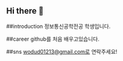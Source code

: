 ## Hi there 👋

##introduction
정보통신공학전공 학생입니다.

##career
github를 처음 배우고있습니다.

##sns
wodud01213@gmail.com로 연락주세요!
